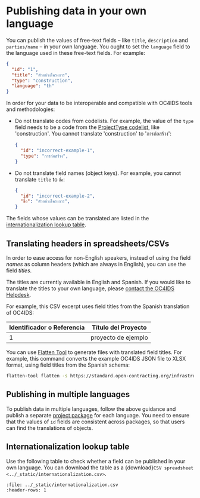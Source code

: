 # Publishing data in your own language

You can publish the values of free-text fields – like `title`, `description` and `parties/name` – in your own language. You ought to set the `language` field to the language used in these free-text fields. For example:

```json
{
  "id": "1",
  "title": "ตัวอย่างโครงการ",
  "type": "construction",
  "language": "th"
}
```

In order for your data to be interoperable and compatible with OC4IDS tools and methodologies:

* Do not translate codes from codelists. For example, the value of the `type` field needs to be a code from the [ProjectType codelist](../reference/codelists.md#projecttype), like 'construction'. You cannot translate 'construction' to 'การก่อสร้าง':

    ```json
    {
      "id": "incorrect-example-1",
      "type": "การก่อสร้าง",
    }
    ```

* Do not translate field names (object keys). For example, you cannot translate `title` to `ชื่อ`:

    ```json
    {
      "id": "incorrect-example-2",
      "ชื่อ": "ตัวอย่างโครงการ",
    }
    ```

The fields whose values can be translated are listed in the [internationalization lookup table](#internationalization-lookup-table).

## Translating headers in spreadsheets/CSVs

In order to ease access for non-English speakers, instead of using the field *names* as column headers (which are always in English), you can use the field *titles*.

The titles are currently available in English and Spanish. If you would like to translate the titles to your own language, please [contact the OC4IDS Helpdesk](mailto:data@open-contracting.org).

For example, this CSV excerpt uses field titles from the Spanish translation of OC4IDS:

| Identificador o Referencia | Título del Proyecto |
| -------------------------- | ------------------- |
| 1                          | proyecto de ejemplo |

You can use [Flatten Tool](https://flatten-tool.readthedocs.io/en/latest/) to generate files with translated field titles. For example, this command converts the example OC4IDS JSON file to XLSX format, using field titles from the Spanish schema:

```bash
flatten-tool flatten -s https://standard.open-contracting.org/infrastructure/0.9/es/project-schema.json -f xlsx --use-titles --root-id=id --root-list-path=projects example.json
```

## Publishing in multiple languages

To publish data in multiple languages, follow the above guidance and publish a separate [project package](../../reference/package.md) for each language. You need to ensure that the values of `id` fields are consistent across packages, so that users can find the translations of objects.

## Internationalization lookup table

Use the following table to check whether a field can be published in your own language. You can download the table as a {download}`CSV spreadsheet <../_static/internationalization.csv>`.

```{csv-table}
:file: ../_static/internationalization.csv
:header-rows: 1
```
